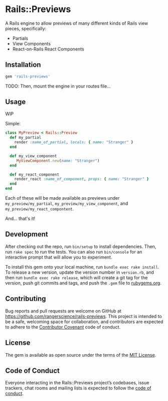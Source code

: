 # Rails::Previews

A Rails engine to allow previews of many different kinds of Rails view pieces, specifically:

- Partials
- View Components
- React-on-Rails React Components

## Installation

```ruby
gem 'rails-previews'
```

TODO: Then, mount the engine in your routes file...

## Usage

WIP

Simple:

```ruby
class MyPreview < Rails::Preview
  def my_partial
    render :name_of_partial, locals: { name: "Stranger" }
  end

  def my_view_component
     MyViewComponent.new(name: "Stranger")
  end

  def my_react_component
    render_react :name_of_component, props: { name: "Stranger" }
  end
end
```

Each of these will be made available as previews under `my_preview/my_partial`, `my_preview/my_view_component`, and `my_preview/my_react_compontent`.

And... that's it!

## Development

After checking out the repo, run `bin/setup` to install dependencies. Then, run `rake spec` to run the tests. You can also run `bin/console` for an interactive prompt that will allow you to experiment.

To install this gem onto your local machine, run `bundle exec rake install`. To release a new version, update the version number in `version.rb`, and then run `bundle exec rake release`, which will create a git tag for the version, push git commits and tags, and push the `.gem` file to [rubygems.org](https://rubygems.org).

## Contributing

Bug reports and pull requests are welcome on GitHub at https://github.com/rangerscience/rails-previews. This project is intended to be a safe, welcoming space for collaboration, and contributors are expected to adhere to the [Contributor Covenant](http://contributor-covenant.org) code of conduct.

## License

The gem is available as open source under the terms of the [MIT License](https://opensource.org/licenses/MIT).

## Code of Conduct

Everyone interacting in the Rails::Previews project’s codebases, issue trackers, chat rooms and mailing lists is expected to follow the [code of conduct](https://github.com/rangerscience/rails-previews/blob/master/CODE_OF_CONDUCT.md).
